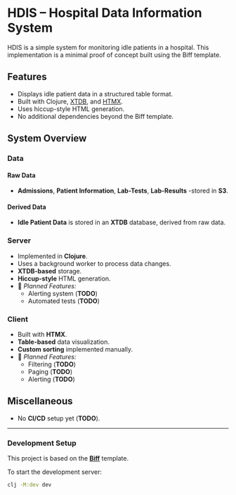 # HDIS – Hospital Data Information System

HDIS is a simple system for monitoring idle patients in a hospital.
This implementation is a minimal proof of concept built using the Biff template.

## Features
- Displays idle patient data in a structured table format.
- Built with Clojure, [XTDB](https://www.xtdb.com/), and [HTMX](https://htmx.org/).
- Uses hiccup-style HTML generation.
- No additional dependencies beyond the Biff template.

## System Overview

### Data
#### Raw Data
- **Admissions**, **Patient Information**, **Lab-Tests**, **Lab-Results** -stored in **S3**.
#### Derived Data
- **Idle Patient Data** is stored in an **XTDB** database, derived from raw data.

### Server
- Implemented in **Clojure**.
- Uses a background worker to process data changes.
- **XTDB-based** storage.
- **Hiccup-style** HTML generation.
- 🚧 *Planned Features:*
  - Alerting system (**TODO**)
  - Automated tests (**TODO**)

### Client  
- Built with **HTMX**.
- **Table-based** data visualization.
- **Custom sorting** implemented manually.
- 🚧 *Planned Features:*
  - Filtering (**TODO**)
  - Paging (**TODO**)
  - Alerting (**TODO**)

## Miscellaneous  
- No **CI/CD** setup yet (**TODO**).

---

### Development Setup

This project is based on the [**Biff**](https://biffweb.com/) template.

To start the development server:
```sh
clj -M:dev dev
